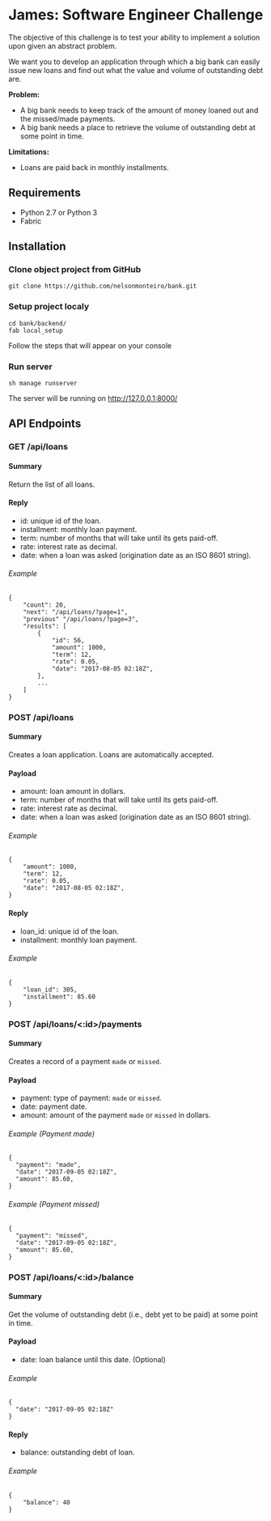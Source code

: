 # James: Software Engineer Challenge

The objective of this challenge is to test your ability to implement a solution upon given an abstract problem.

We want you to develop an application through which a big bank can easily issue new loans and find out what the value and volume of outstanding debt are.

<b>Problem:</b>
- A big bank needs to keep track of the amount of money loaned out and the missed/made payments.
- A big bank needs a place to retrieve the volume of outstanding debt at some point in time.

<b>Limitations:</b>
- Loans are paid back in monthly installments.

## Requirements
- Python 2.7 or Python 3
- Fabric


## Installation

### Clone object project from GitHub
```
git clone https://github.com/nelsonmonteiro/bank.git
```

### Setup project localy
```
cd bank/backend/
fab local_setup
```
Follow the steps that will appear on your console

### Run server
```
sh manage runserver
```
The server will be running on http://127.0.0.1:8000/


## API Endpoints

### GET /api/loans

#### Summary

Return the list of all loans.

#### Reply

- id: unique id of the loan.
- installment: monthly loan payment.
- term: number of months that will take until its gets paid-off.
- rate: interest rate as decimal.
- date: when a loan was asked (origination date as an ISO 8601 string).

###### Example

```
{
    "count": 20,
    "next": "/api/loans/?page=1",
    "previous" "/api/loans/?page=3",
    "results": [
        {
            "id": 56,
            "amount": 1000,
            "term": 12,
            "rate": 0.05,
            "date": "2017-08-05 02:18Z",
        },
        ...
    ]
}
```

### POST /api/loans

#### Summary

Creates a loan application. Loans are automatically accepted.

#### Payload
- amount: loan amount in dollars.
- term: number of months that will take until its gets paid-off.
- rate: interest rate as decimal.
- date: when a loan was asked (origination date as an ISO 8601 string).

###### Example
```
{
	"amount": 1000,
	"term": 12,
	"rate": 0.05,
	"date": "2017-08-05 02:18Z",
}
```

#### Reply

- loan_id: unique id of the loan.
- installment: monthly loan payment.

###### Example

```
{
	"loan_id": 305,
	"installment": 85.60
}
```

### POST /api/loans/<:id>/payments

#### Summary

Creates a record of a payment `made` or `missed`.

#### Payload

- payment: type of payment: `made` or `missed`.
- date: payment date.
- amount: amount of the payment `made` or `missed` in dollars.

###### Example (Payment made)
```
{
  "payment": "made",
  "date": "2017-09-05 02:18Z",
  "amount": 85.60,
}
```
###### Example (Payment missed)
```
{
  "payment": "missed",
  "date": "2017-09-05 02:18Z",
  "amount": 85.60,
}
```

### POST /api/loans/<:id>/balance

#### Summary

Get the volume of outstanding debt (i.e., debt yet to be paid) at some point in time.

#### Payload

- date: loan balance until this date. (Optional)

###### Example
```
{
  "date": "2017-09-05 02:18Z"
}
```

#### Reply

- balance: outstanding debt of loan.

###### Example
```
{
	"balance": 40
}
```

